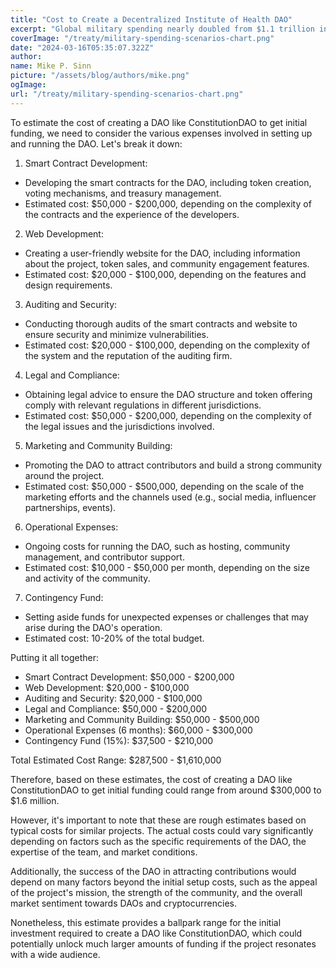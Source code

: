 ```yaml
---
title: "Cost to Create a Decentralized Institute of Health DAO"
excerpt: "Global military spending nearly doubled from $1.1 trillion in 2000 to $1.9 trillion in 2020 (in 2020 inflation-adjusted dollars). This is an average increase of $3.9% or $42 billion a year."
coverImage: "/treaty/military-spending-scenarios-chart.png"
date: "2024-03-16T05:35:07.322Z"
author:
name: Mike P. Sinn
picture: "/assets/blog/authors/mike.png"
ogImage:
url: "/treaty/military-spending-scenarios-chart.png"
---
```


To estimate the cost of creating a DAO like ConstitutionDAO to get initial funding, we need to consider the various expenses involved in setting up and running the DAO. Let's break it down:

1. Smart Contract Development:
  - Developing the smart contracts for the DAO, including token creation, voting mechanisms, and treasury management.
  - Estimated cost: $50,000 - $200,000, depending on the complexity of the contracts and the experience of the developers.

2. Web Development:
  - Creating a user-friendly website for the DAO, including information about the project, token sales, and community engagement features.
  - Estimated cost: $20,000 - $100,000, depending on the features and design requirements.

3. Auditing and Security:
  - Conducting thorough audits of the smart contracts and website to ensure security and minimize vulnerabilities.
  - Estimated cost: $20,000 - $100,000, depending on the complexity of the system and the reputation of the auditing firm.

4. Legal and Compliance:
  - Obtaining legal advice to ensure the DAO structure and token offering comply with relevant regulations in different jurisdictions.
  - Estimated cost: $50,000 - $200,000, depending on the complexity of the legal issues and the jurisdictions involved.

5. Marketing and Community Building:
  - Promoting the DAO to attract contributors and build a strong community around the project.
  - Estimated cost: $50,000 - $500,000, depending on the scale of the marketing efforts and the channels used (e.g., social media, influencer partnerships, events).

6. Operational Expenses:
  - Ongoing costs for running the DAO, such as hosting, community management, and contributor support.
  - Estimated cost: $10,000 - $50,000 per month, depending on the size and activity of the community.

7. Contingency Fund:
  - Setting aside funds for unexpected expenses or challenges that may arise during the DAO's operation.
  - Estimated cost: 10-20% of the total budget.

Putting it all together:
- Smart Contract Development: $50,000 - $200,000
- Web Development: $20,000 - $100,000
- Auditing and Security: $20,000 - $100,000
- Legal and Compliance: $50,000 - $200,000
- Marketing and Community Building: $50,000 - $500,000
- Operational Expenses (6 months): $60,000 - $300,000
- Contingency Fund (15%): $37,500 - $210,000

Total Estimated Cost Range: $287,500 - $1,610,000

Therefore, based on these estimates, the cost of creating a DAO like ConstitutionDAO to get initial funding could range from around $300,000 to $1.6 million.

However, it's important to note that these are rough estimates based on typical costs for similar projects. The actual costs could vary significantly depending on factors such as the specific requirements of the DAO, the expertise of the team, and market conditions.

Additionally, the success of the DAO in attracting contributions would depend on many factors beyond the initial setup costs, such as the appeal of the project's mission, the strength of the community, and the overall market sentiment towards DAOs and cryptocurrencies.

Nonetheless, this estimate provides a ballpark range for the initial investment required to create a DAO like ConstitutionDAO, which could potentially unlock much larger amounts of funding if the project resonates with a wide audience.
